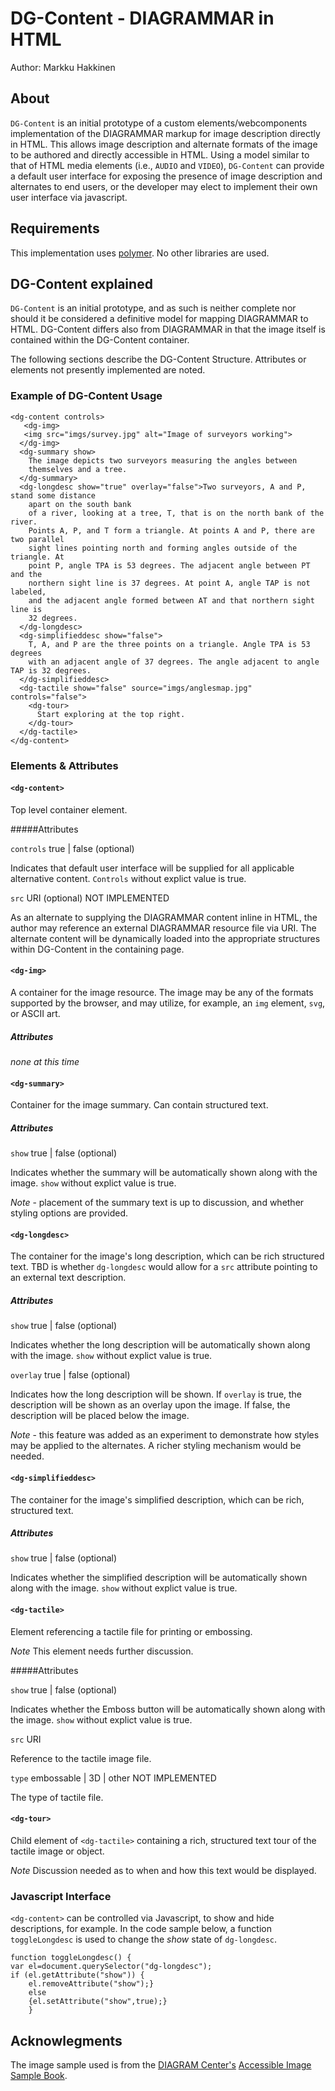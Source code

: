# DG-Content - DIAGRAMMAR in HTML
Author: Markku Hakkinen 

## About
`DG-Content` is an initial prototype of a custom elements/webcomponents implementation of the DIAGRAMMAR markup for image description directly in HTML.  This allows image description and alternate formats of the image to be authored and directly accessible in HTML. Using a model similar to that of HTML media elements (i.e., `AUDIO` and `VIDEO`), `DG-Content` can provide a default user interface for exposing the presence of image description and alternates to end users, or the developer may elect to implement their own user interface via javascript.

## Requirements
This implementation uses [polymer](http://www.polymer-project.org).  No other libraries are used.

## DG-Content explained
`DG-Content` is an initial prototype, and as such is neither complete nor should it be considered a definitive model for mapping DIAGRAMMAR to HTML. DG-Content differs also from DIAGRAMMAR in that the image itself is contained within the DG-Content container.

The following sections describe the DG-Content Structure. Attributes or elements not presently implemented are noted.
### Example of DG-Content Usage
```
<dg-content controls>
   <dg-img>
   <img src="imgs/survey.jpg" alt="Image of surveyors working">
  </dg-img>
  <dg-summary show>
    The image depicts two surveyors measuring the angles between
    themselves and a tree.
  </dg-summary>
  <dg-longdesc show="true" overlay="false">Two surveyors, A and P, stand some distance 
    apart on the south bank 
	of a river, looking at a tree, T, that is on the north bank of the river. 
	Points A, P, and T form a triangle. At points A and P, there are two parallel 
	sight lines pointing north and forming angles outside of the triangle. At 
	point P, angle TPA is 53 degrees. The adjacent angle between PT and the 
	northern sight line is 37 degrees. At point A, angle TAP is not labeled, 
	and the adjacent angle formed between AT and that northern sight line is 
	32 degrees.
  </dg-longdesc>
  <dg-simplifieddesc show="false">
    T, A, and P are the three points on a triangle. Angle TPA is 53 degrees 
	with an adjacent angle of 37 degrees. The angle adjacent to angle TAP is 32 degrees.
  </dg-simplifieddesc>
  <dg-tactile show="false" source="imgs/anglesmap.jpg" controls="false">
    <dg-tour>
      Start exploring at the top right.
    </dg-tour>
  </dg-tactile>
</dg-content>
```
### Elements & Attributes

#### `<dg-content>`

Top level container element.

#####Attributes

`controls` true | false  (optional)

Indicates that default user interface will be supplied for all applicable alternative content. `Controls` without explict value is true.

`src` URI (optional) NOT IMPLEMENTED

As an alternate to supplying the DIAGRAMMAR content inline in HTML, the author may reference an external DIAGRAMMAR resource file via URI. The alternate content will be dynamically loaded into the appropriate structures within DG-Content in the containing page.

#### `<dg-img>`

A container for the image resource.  The image may be any of the formats supported by the browser, and may utilize, for example, an `img` element, `svg`, or ASCII art. 

##### Attributes

*none at this time*

#### `<dg-summary>`
Container for the image summary. Can contain structured text.

##### Attributes

`show` true | false  (optional)

Indicates whether the summary will be automatically shown along with the image. `show` without explict value is true.

*Note* - placement of the summary text is up to discussion, and whether styling options are provided.

#### `<dg-longdesc>`

The container for the image's long description, which can be rich structured text.  TBD is whether `dg-longdesc` would allow for a `src` attribute pointing to an external text description.

##### Attributes

`show` true | false  (optional)

Indicates whether the long description will be automatically shown along with the image. `show` without explict value is true.

`overlay` true | false (optional)

Indicates how the long description will be shown. If `overlay` is true, the description will be shown as an overlay upon the image.  If false, the description will be placed below the image.

*Note* - this feature was added as an experiment to demonstrate how styles may be applied to the alternates. A richer styling mechanism would be needed.

#### `<dg-simplifieddesc>`

The container for the image's simplified description, which can be rich, structured text.

##### Attributes

`show` true | false  (optional)

Indicates whether the simplified description will be automatically shown along with the image. `show` without explict value is true.

#### `<dg-tactile>`

Element referencing a tactile file for printing or embossing.

*Note* This element needs further discussion.

#####Attributes

`show` true | false  (optional)

Indicates whether the Emboss button will be automatically shown along with the image. `show` without explict value is true.

`src` URI 

Reference to the tactile image file.

`type` embossable | 3D | other    NOT IMPLEMENTED

The type of tactile file.

#### `<dg-tour>`

Child element of `<dg-tactile>` containing a rich, structured text tour of the tactile image or object.

*Note* Discussion needed as to when and how this text would be displayed.

### Javascript Interface

`<dg-content>` can be controlled via Javascript, to show and hide descriptions, for example.  In the code sample below, a function `toggleLongdesc` is used to change the *show* state of `dg-longdesc`.

```
function toggleLongdesc() {
var el=document.querySelector("dg-longdesc");
if (el.getAttribute("show")) {
    el.removeAttribute("show");}
    else
    {el.setAttribute("show",true);}
    } 

```

## Acknowlegments

The image sample used is from the [DIAGRAM Center's](http://www.diagramcenter.org) [Accessible Image Sample Book](http://diagramcenter.org/standards-and-practices/accessible-image-sample-book.html).
